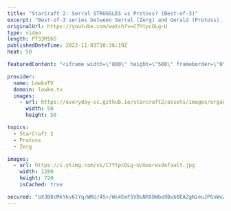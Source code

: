 ```yaml
---
title: "StarCraft 2: Serral STRUGGLES vs Protoss? (Best-of-3)"
excerpt: "Best-of-3 series between Serral (Zerg) and Gerald (Protoss). The games in this series are macro games, Serral's speciality, and yet he struggles against Gerald's macro Protoss style.  Blink Dark Templar opener: https://youtu.be/dSVpdpysQzg  Support my work on Patreon: https://www.patreon.com/lowkotv"
originalUrl: https://youtube.com/watch?v=C7YtpcOLg-U
type: video
length: PT33M16S
publishedDateTime: 2022-11-03T10:36:19Z
heat: 50

featuredContent: "<iframe width=\"800\" height=\"500\" frameborder=\"0\" src=\"https://www.youtube.com/embed/C7YtpcOLg-U\" allow=\"accelerometer; autoplay; encrypted-media; gyroscope; picture-in-picture\" allowfullscreen></iframe>"

provider:
  name: LowkoTV
  domain: lowko.tv
  images:
    - url: https://everyday-cc.github.io/starcraft2/assets/images/organizations/lowko.tv-50x50.jpg
      width: 50
      height: 50

topics:
  - StarCraft 2
  - Protoss
  - Zerg

images:
  - url: https://i.ytimg.com/vi/C7YtpcOLg-U/maxresdefault.jpg
    width: 1280
    height: 720
    isCached: true

secured: "oX3B8cMkYkv6lYq/WKU/4S+/Ws4EmF5VDuNRX8Wba9Bvb0EAZgNzeuJPGnWuZuipXjaIjn+paqlRDdQ0NM1z4cBiLwu5L4anBWdUxFXGQvEoyqXVz3UrHjiabRvsdYlHoWMnO/aNOFqrCG4oghl/g7RHIiPx3sYUJMd8LrxfMJh8WsAywCbOiNOOklRhnERo6iSZfu5BHyKryNmkGmVb+ocuGYjg03gp6Xn8bqhHEZpY4Ijw2HsIiWT2lGrw9m2CN6Q8zemNboeJ19jcz8yAjZmkaccZm7BwxDY+UEKeOENWynkjr7E1xLMm/egUQZE38Cgu7cw3R90ob6J4S0S6/miZBWvUurUcmMHJYN/NBY+SfW37LDgvcsugIdetCDAN/xg8Ktf8gFY59FrUlZf+cufEq7feqQooeJPwYo+p2e8=;TldvnSdsx1zhiUqVskYwmQ=="
---
```


